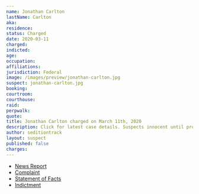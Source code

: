 ```yaml
---
name: Jonathan Carlton
lastName: Carlton
aka:
residence:
status: Charged
date: 2020-03-11
charged:
indicted:
age:
occupation:
affiliations:
jurisdiction: Federal
image: /images/preview/jonathan-carlton.jpg
suspect: jonathan-carlton.jpg
booking:
courtroom:
courthouse:
raid:
perpwalk:
quote:
title: Jonathan Carlton charged on March 11th, 2020
description: Click for latest case details. Suspects innocent until proven guilty.
author: seditiontrack
layout: suspect
published: false
charges:
---
```

- [News Report]()
- [Complaint](https://www.justice.gov/usao-dc/case-multi-defendant/file/1378516/download)
- [Statement of Facts](https://www.justice.gov/usao-dc/case-multi-defendant/file/1378521/download)
- [Indictment](https://www.justice.gov/usao-dc/case-multi-defendant/file/1381321/download)
